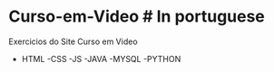# Curso-em-Video # In portuguese

Exercicios do Site Curso em Video
- HTML
-CSS
-JS
-JAVA
-MYSQL
-PYTHON 
